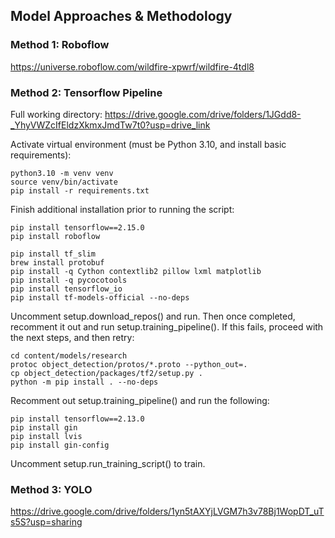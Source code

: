 ## Model Approaches & Methodology

### Method 1: Roboflow
https://universe.roboflow.com/wildfire-xpwrf/wildfire-4tdl8


### Method 2: Tensorflow Pipeline
Full working directory: https://drive.google.com/drive/folders/1JGdd8-_YhyVWZcIfEldzXkmxJmdTw7t0?usp=drive_link

Activate virtual environment (must be Python 3.10, and install basic requirements):
```
python3.10 -m venv venv
source venv/bin/activate
pip install -r requirements.txt
```

Finish additional installation prior to running the script:
```
pip install tensorflow==2.15.0
pip install roboflow

pip install tf_slim
brew install protobuf
pip install -q Cython contextlib2 pillow lxml matplotlib
pip install -q pycocotools
pip install tensorflow_io
pip install tf-models-official --no-deps
```

Uncomment setup.download_repos() and run.  Then once completed, recomment it out and run setup.training_pipeline().  If this fails, proceed with the next steps, and then retry:
```
cd content/models/research
protoc object_detection/protos/*.proto --python_out=.
cp object_detection/packages/tf2/setup.py .
python -m pip install . --no-deps
```

Recomment out setup.training_pipeline() and run the following:
```
pip install tensorflow==2.13.0
pip install gin
pip install lvis
pip install gin-config
```

Uncomment setup.run_training_script() to train.


### Method 3: YOLO
https://drive.google.com/drive/folders/1yn5tAXYjLVGM7h3v78Bj1WopDT_uTs5S?usp=sharing
